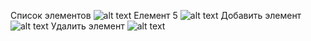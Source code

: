 Список элементов
![alt text](screenshots\List)
Елемент 5
![alt text](screenshots\Elem_5)
Добавить элемент
![alt text](screenshots\Add_elem)
Удалить элемент
![alt text](screenshots\Delete_elem)
